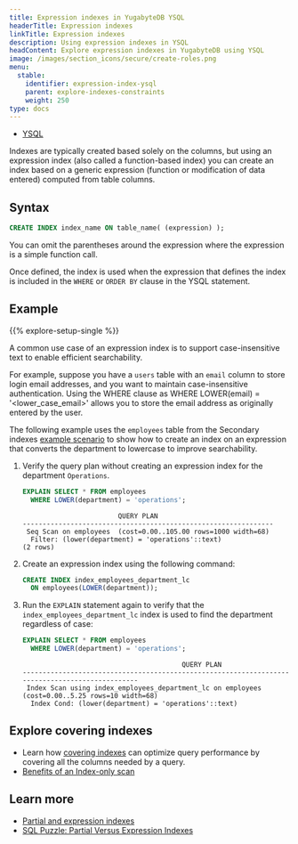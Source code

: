 ```yaml
---
title: Expression indexes in YugabyteDB YSQL
headerTitle: Expression indexes
linkTitle: Expression indexes
description: Using expression indexes in YSQL
headContent: Explore expression indexes in YugabyteDB using YSQL
image: /images/section_icons/secure/create-roles.png
menu:
  stable:
    identifier: expression-index-ysql
    parent: explore-indexes-constraints
    weight: 250
type: docs
---
```


<ul class="nav nav-tabs-alt nav-tabs-yb"  data-target="sql">
  <li >
    <a href="../expression-index-ysql/" class="nav-link active">
      <i class="icon-postgres" aria-hidden="true"></i>
      YSQL
    </a>
  </li>
</ul>

Indexes are typically created based solely on the columns, but using an expression index (also called a function-based index) you can create an index based on a generic expression (function or modification of data entered) computed from table columns.

## Syntax

```sql
CREATE INDEX index_name ON table_name( (expression) );
```

You can omit the parentheses around the expression where the expression is a simple function call.

Once defined, the index is used when the expression that defines the index is included in the `WHERE` or `ORDER BY` clause in the YSQL statement.

## Example

{{% explore-setup-single %}}

A common use case of an expression index is to support case-insensitive text to enable efficient searchability.

For example, suppose you have a `users` table with an `email` column to store login email addresses, and you want to maintain case-insensitive authentication. Using the WHERE clause as WHERE LOWER(email) = '<lower_case_email>' allows you to store the email address as originally entered by the user.

The following example uses the `employees` table from the Secondary indexes [example scenario](../secondary-indexes/#example-scenario-using-ysql) to show how to create an index on an expression that converts the department to lowercase to improve searchability.

1. Verify the query plan without creating an expression index for the department `Operations`.

    ```sql
    EXPLAIN SELECT * FROM employees
      WHERE LOWER(department) = 'operations';
    ```

    ```output
                            QUERY PLAN
    ---------------------------------------------------------------
     Seq Scan on employees  (cost=0.00..105.00 rows=1000 width=68)
      Filter: (lower(department) = 'operations'::text)
    (2 rows)
    ```

1. Create an expression index using the following command:

    ```sql
    CREATE INDEX index_employees_department_lc
      ON employees(LOWER(department));
    ```

1. Run the `EXPLAIN` statement again to verify that the `index_employees_department_lc` index is used to find the department regardless of case:

    ```sql
    EXPLAIN SELECT * FROM employees
      WHERE LOWER(department) = 'operations';
    ```

    ```output
                                            QUERY PLAN
    ------------------------------------------------------------------------------------------------
     Index Scan using index_employees_department_lc on employees  (cost=0.00..5.25 rows=10 width=68)
      Index Cond: (lower(department) = 'operations'::text)
    ```

## Explore covering indexes

- Learn how [covering indexes](../../indexes-constraints/covering-index-ysql/) can optimize query performance by covering all the columns needed by a query.
- [Benefits of an Index-only scan](https://www.yugabyte.com/blog/how-a-distributed-sql-database-boosts-secondary-index-queries-with-index-only-scan/)

## Learn more

- [Partial and expression indexes](../../json-support/jsonb-ysql/#partial-and-expression-indexes)
- [SQL Puzzle: Partial Versus Expression Indexes](https://www.yugabyte.com/blog/sql-puzzle-partial-versus-expression-indexes/)
